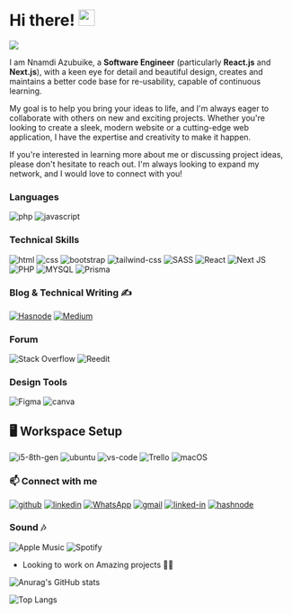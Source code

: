 # Hi there! <img src="https://media.giphy.com/media/hvRJCLFzcasrR4ia7z/giphy.gif" width="29px">
![](https://komarev.com/ghpvc/?username=azubuike-nnamdi&color=green)

<!-- ## 🚀 About Me -->

I am Nnamdi Azubuike, a **Software Engineer** (particularly **React.js** and **Next.js**), with a keen eye for detail and beautiful design, creates and maintains a better code base for re-usability, capable of continuous learning.

My goal is to help you bring your ideas to life, and I'm always eager to collaborate with others on new and exciting projects. Whether you're looking to create a sleek, modern website or a cutting-edge web application, I have the expertise and creativity to make it happen.

If you're interested in learning more about me or discussing project ideas, please don't hesitate to reach out. I'm always looking to expand my network, and I would love to connect with you!

### Languages


![php](https://img.shields.io/badge/php-3178C6?style=for-the-badge&logo=php&logoColor=white)
![javascript](https://img.shields.io/badge/JavaScript-323330?style=for-the-badge&logo=javascript&logoColor=F7DF1E)
<!-- ![dart](https://img.shields.io/badge/Dart-28B6F6?style=for-the-badge&logo=dart&logoColor=white) -->

### Technical Skills 

![html](https://img.shields.io/badge/HTML5-E34F26?style=for-the-badge&logo=html5&logoColor=white)
![css](https://img.shields.io/badge/CSS3-1572B6?style=for-the-badge&logo=css3&logoColor=white)
![bootstrap](https://img.shields.io/badge/Bootstrap-563D7C?style=for-the-badge&logo=bootstrap&logoColor=white)
![tailwind-css](https://img.shields.io/badge/tailwind_css-06B6D4?style=for-the-badge&logo=tailwind-css&logoColor=white)
![SASS](https://img.shields.io/badge/SASS-hotpink.svg?style=for-the-badge&logo=SASS&logoColor=white)
![React](https://img.shields.io/badge/react-%2320232a.svg?style=for-the-badge&logo=react&logoColor=%2361DAFB)
![Next JS](https://img.shields.io/badge/Next-black?style=for-the-badge&logo=next.js&logoColor=white)
![PHP](https://img.shields.io/badge/PHP-777BB4?style=for-the-badge&logo=php&logoColor=white)
![MYSQL](https://img.shields.io/badge/MySQL-00000F?style=for-the-badge&logo=mysql&logoColor=white)
![Prisma](https://img.shields.io/badge/Prisma-3982CE?style=for-the-badge&logo=Prisma&logoColor=white)

### Blog & Technical Writing ✍️
[![Hasnode](https://img.shields.io/badge/Hashnode-2962FF?style=for-the-badge&logo=hashnode&logoColor=white)](https://iamclement.hashnode.dev/)
[![Medium](https://img.shields.io/badge/Medium-12100E?style=for-the-badge&logo=medium&logoColor=white)](https://medium.com/@iamclement)


### Forum

![Stack Overflow](https://img.shields.io/badge/-Stackoverflow-FE7A16?style=for-the-badge&logo=stack-overflow&logoColor=white)
![Reedit](https://aleen42.github.io/badges/src/reddit.svg)


### Design Tools

![Figma](https://img.shields.io/badge/figma-%23F24E1E.svg?style=for-the-badge&logo=figma&logoColor=white)
![canva](https://img.shields.io/badge/canva-00C4CC?style=for-the-badge&logo=canva&logoColor=white)

## 🖥️ Workspace Setup

![i5-8th-gen](https://img.shields.io/badge/Intel-Core_i5_8th-0071C5?style=for-the-badge&logo=intel&logoColor=white)
![ubuntu](https://img.shields.io/badge/Ubuntu-0078D6?style=for-the-badge&logo=ubuntu&logoColor=f28532)
![vs-code](https://img.shields.io/badge/VS_Code-gray?style=for-the-badge&logo=Visual-Studio-Code&logoColor=blue)
![Trello](https://img.shields.io/badge/Trello-%23026AA7.svg?style=for-the-badge&logo=Trello&logoColor=white)
![macOS](https://img.shields.io/badge/mac%20os-000000?style=for-the-badge&logo=macos&logoColor=F0F0F0)

### 📫 Connect with me 

[![github](https://img.shields.io/badge/GitHub-000000?style=for-the-badge&logo=GitHub&logoColor=white)](https://github.com/azubuike-nnamdi)
[![linkedin](https://img.shields.io/badge/LinkedIn-0077B5?style=for-the-badge&logo=LinkedIn&logoColor=white)](https://www.linkedin.com/in/nnamdi-azubuike/)
[![WhatsApp](https://img.shields.io/badge/WhatsApp-25D366?style=for-the-badge&logo=whatsapp&logoColor=white)](https://wa.me/+2347034947199)
[![gmail](https://img.shields.io/badge/Gmail-D14836?style=for-the-badge&logo=Gmail&logoColor=white)](mailto:acu.nnamdi@gmail.com)
[![linked-in](https://img.shields.io/badge/twitter-0077B5?style=for-the-badge&logo=twitter&logoColor=white)](https://twitter.com/_iamclement_)
[![hashnode](https://img.shields.io/badge/hashnode-111827?style=for-the-badge&logo=hashnode&logoColor=blue)](https://hashnode.com/@iamclement)
<!-- [![instagram](https://img.shields.io/badge/Instagram-E4405F?style=for-the-badge&logo=instagram&logoColor=white)](https://www.instagram.com/farvyy/) -->
<!-- [![Discord](https://img.shields.io/badge/%3CServer%3E-%237289DA.svg?style=for-the-badge&logo=discord&logoColor=white)]( -->

### Sound 🎶 

![Apple Music](https://img.shields.io/badge/apple%20music-F34E68?style=for-the-badge&logo=apple%20music&logoColor=white)
![Spotify](https://img.shields.io/badge/Spotify-1ED760?&style=for-the-badge&logo=spotify&logoColor=white)



- Looking to work on Amazing projects 💞️🌱


<!-- [<img src='https://cdn.jsdelivr.net/npm/simple-icons@3.0.1/icons/github.svg' alt='github' height='18'>](https://github.com/iamclement1)  [<img src='https://cdn.jsdelivr.net/npm/simple-icons@3.0.1/icons/instagram.svg' alt='instagram' height='18'>](https://www.instagram.com/iamclement_/)  [<img src='https://cdn.jsdelivr.net/npm/simple-icons@3.0.1/icons/twitter.svg' alt='twitter' height='18'>](https://twitter.com/_iamclement_) -->

![Anurag's GitHub stats](https://github-readme-stats.vercel.app/api?username=azubuike-nnamdi&show=reviews,discussions_started,discussions_answered,prs_merged,prs_merged_percentage&show_icons=true)


![Top Langs](https://github-readme-stats.vercel.app/api/top-langs/?username=azubuike-nnamdi&layout=compact)

